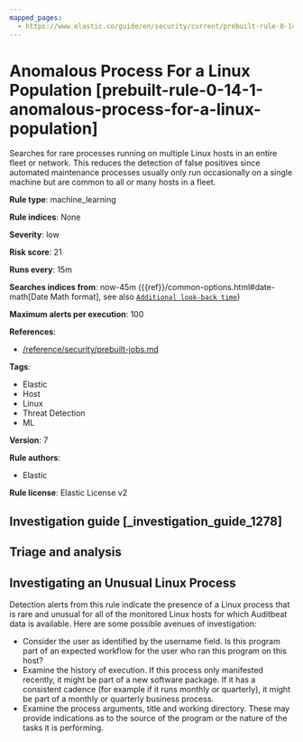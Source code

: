 ```yaml
---
mapped_pages:
  - https://www.elastic.co/guide/en/security/current/prebuilt-rule-0-14-1-anomalous-process-for-a-linux-population.html
---
```


# Anomalous Process For a Linux Population [prebuilt-rule-0-14-1-anomalous-process-for-a-linux-population]

Searches for rare processes running on multiple Linux hosts in an entire fleet or network. This reduces the detection of false positives since automated maintenance processes usually only run occasionally on a single machine but are common to all or many hosts in a fleet.

**Rule type**: machine_learning

**Rule indices**: None

**Severity**: low

**Risk score**: 21

**Runs every**: 15m

**Searches indices from**: now-45m ({{ref}}/common-options.html#date-math[Date Math format], see also [`Additional look-back time`](docs-content://solutions/security/detect-and-alert/create-detection-rule.md#rule-schedule))

**Maximum alerts per execution**: 100

**References**:

* [/reference/security/prebuilt-jobs.md](/reference/prebuilt-jobs.md)

**Tags**:

* Elastic
* Host
* Linux
* Threat Detection
* ML

**Version**: 7

**Rule authors**:

* Elastic

**Rule license**: Elastic License v2

## Investigation guide [_investigation_guide_1278]

## Triage and analysis

## Investigating an Unusual Linux Process
Detection alerts from this rule indicate the presence of a Linux process that is rare and unusual for all of the monitored Linux hosts for which Auditbeat data is available. Here are some possible avenues of investigation:
- Consider the user as identified by the username field. Is this program part of an expected workflow for the user who ran this program on this host?
- Examine the history of execution. If this process only manifested recently, it might be part of a new software package. If it has a consistent cadence (for example if it runs monthly or quarterly), it might be part of a monthly or quarterly business process.
- Examine the process arguments, title and working directory. These may provide indications as to the source of the program or the nature of the tasks it is performing.


